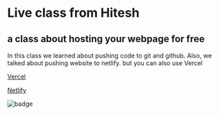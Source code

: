 # Live class from Hitesh

## a class about hosting your webpage for free

In this class we learned about pushing code to git and github.
Also, we talked about pushing website to netlify. but you can also use
Vercel

[Vercel](https://vercel.com)

[Netlify](https://codewithshoaib.netlify.app/)

![badge](https://img.shields.io/badge/Live--class-Sunday-green)
